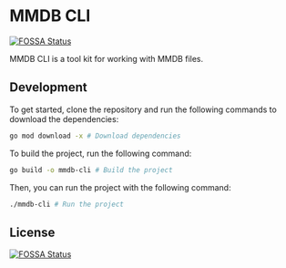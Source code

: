 # MMDB CLI
[![FOSSA Status](https://app.fossa.com/api/projects/git%2Bgithub.com%2Fmohsenmottaghi%2Fmmdb-cli.svg?type=shield)](https://app.fossa.com/projects/git%2Bgithub.com%2Fmohsenmottaghi%2Fmmdb-cli?ref=badge_shield)


MMDB CLI is a tool kit for working with MMDB files.

## Development
To get started, clone the repository and run the following commands to download the dependencies:
```bash
go mod download -x # Download dependencies
```

To build the project, run the following command:
```bash
go build -o mmdb-cli # Build the project
```

Then, you can run the project with the following command:
```bash
./mmdb-cli # Run the project
```


## License
[![FOSSA Status](https://app.fossa.com/api/projects/git%2Bgithub.com%2Fmohsenmottaghi%2Fmmdb-cli.svg?type=large)](https://app.fossa.com/projects/git%2Bgithub.com%2Fmohsenmottaghi%2Fmmdb-cli?ref=badge_large)